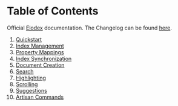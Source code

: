 # Table of Contents

Official [Elodex][Elodex] documentation.
The Changelog can be found [here][Elodex Changelog].

1. [Quickstart](https://github.com/Elodex/Documentation/blob/develop/01_Quickstart.md)
2. [Index Management](https://github.com/Elodex/Documentation/blob/develop/02_Index-Management.md)
3. [Property Mappings](https://github.com/Elodex/Documentation/blob/develop/03_Property-Mappings.md)
4. [Index Synchronization](https://github.com/Elodex/Documentation/blob/develop/04_Index-Synchronization.md)
5. [Document Creation](https://github.com/Elodex/Documentation/blob/develop/05_Document-Creation.md)
6. [Search](https://github.com/Elodex/Documentation/blob/develop/06_Search.md)
7. [Highlighting](https://github.com/Elodex/Documentation/blob/develop/07_Highlighting.md)
8. [Scrolling](https://github.com/Elodex/Documentation/blob/develop/08_Scrolling.md)
9. [Suggestions](https://github.com/Elodex/Documentation/blob/develop/09_Suggestions.md)
10. [Artisan Commands](https://github.com/Elodex/Documentation/blob/develop/10_Artisan-Commands.md)


[Elodex]: https://github.com/elodex/elodex/tree/develop "Elodex Property Mappings"
[Elodex Changelog]: https://github.com/Elodex/Elodex/blob/develop/CHANGELOG.md "Elodex Changelog"
